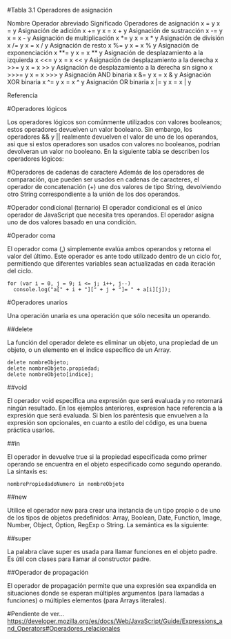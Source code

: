#Tabla 3.1 Operadores de asignación

Nombre								 				Operador abreviado			Significado
Operadores de asignación								x   = y		       			x = y
Asignación de adición								    x += y		                x = x + y
Asignación de sustracción							    x  -= y		                x = x - y
Asignación de multiplicación						    x *= y		                x = x * y
Asignación de división								    x  /= y		                x = x / y
Asignación de resto									    x %= y		                x = x % y
Asignación de exponenciación					        x **= y	                    x = x ** y
Asignación de desplazamiento a la izquierda				x <<= y	                    x = x << y
Asignación de desplazamiento a la derecha				x >>= y	                    x = x >> y
Asignación de desplazamiento a la derecha sin signo		x >>>= y	                x = x >>> y
Asignación AND binaria									x &= y		                x = x & y
Asignación XOR binaria									x ^= y		                x = x ^ y
Asignación OR binaria									x |= y		                x = x | y


Referencia


#Operadores lógicos

Los operadores lógicos son comúnmente utilizados con valores booleanos; estos operadores devuelven un valor booleano. Sin embargo, los operadores && y || realmente devuelven el valor de uno de los operandos, asi que si estos operadores son usados con valores no booleanos, podrían devolveran un valor no booleano. En la siguiente tabla se describen los operadores lógicos:

#Operadores de cadenas de caractere
Además de los operadores de comparación, que pueden ser usados en cadenas de caracteres, el operador de concatenación (+) une dos valores de tipo String, devolviendo otro String correspondiente a la unión de los dos operandos.

#Operador condicional (ternario)
El operador condicional es el único operador de JavaScript que necesita tres operandos. El operador asigna uno de dos valores basado en una condición.

#Operador coma

El operador coma (,) simplemente evalúa ambos operandos y retorna el valor del último. Este operador es ante todo utilizado dentro de un ciclo for, permitiendo que diferentes variables sean actualizadas en cada iteración del ciclo.

	for (var i = 0, j = 9; i <= j; i++, j--)
	  console.log("a[" + i + "][" + j + "]= " + a[i][j]);
  



#Operadores unarios

Una operación unaria es una operación que sólo necesita un operando.

##delete

La función del operador delete es eliminar un objeto, una propiedad de un objeto, o un elemento en el indice específico de un Array.

	delete nombreObjeto;
	delete nombreObjeto.propiedad;
	delete nombreObjeto[indice];

##void

El operador void especifica una expresión que será evaluada y no retornará ningún resultado. En los ejemplos anteriores, expresion hace referencia a la expresión que será evaluada. Si bien los paréntesis que envuelven a la expresión son opcionales, en cuanto a estilo del código, es una buena práctica usarlos.


##in

El operador in devuelve true si la propiedad especificada como primer operando se encuentra en el objeto especificado como segundo operando. La sintaxis es:

	nombrePropiedadoNumero in nombreObjeto


##new

Utilice el operador new para crear una instancia de un tipo propio o de uno de los tipos de objetos predefinidos: Array, Boolean, Date, Function, Image, Number, Object, Option, RegExp o String. La semántica es la siguiente:

##super

La palabra clave super es usada para llamar funciones en el objeto padre. Es útil con clases para llamar al constructor padre.


##Operador de propagación

El operador de propagación permite que una expresión sea expandida en situaciones donde se esperan múltiples argumentos (para llamadas a funciones) o múltiples elementos (para Arrays literales).






#Pendiente de ver...
https://developer.mozilla.org/es/docs/Web/JavaScript/Guide/Expressions_and_Operators#Operadores_relacionales
